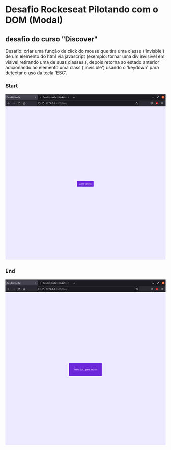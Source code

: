 # Desafio Rockeseat Pilotando com o DOM (Modal)
## desafio do curso "Discover"

 Desafio: criar uma função de click do mouse que tira uma classe ('invisble') de um elemento do html via javascript (exemplo: tornar uma div invisivel em visivel retirando uma de suas classes.), depois retorna ao estado anterior adicionando ao elemento uma class ('invisible') usando o 'keydown' para detectar o uso da tecla 'ESC'.

### Start
<img src="files/imagens/imagem1.png" alt="inicio da aplicação">

### End
<img src="files/imagens/imagem2.png" alt="fim da aplicação">
